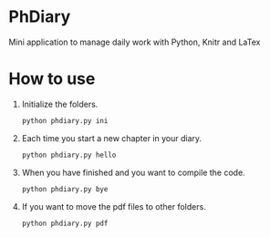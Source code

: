 # PhDiary
Mini application to manage daily work with Python, Knitr and LaTex

# How to use
1. Initialize the folders.
    ```sh
    python phdiary.py ini 
    ```

2. Each time you start a new chapter in your diary.
    ```sh
    python phdiary.py hello 
    ```
    
3. When you have finished and you want to compile the code.
    ```sh
    python phdiary.py bye 
    ```
    
4. If you want to move the pdf files to other folders.
    ```sh
    python phdiary.py pdf 
    ```
